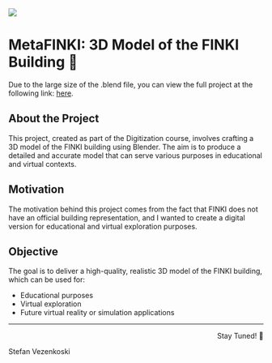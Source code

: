 <div style="text-align:left;">
  <img src="https://readme-typing-svg.herokuapp.com/?font=Righteous&size=35&color=00FF00&vCenter=true&width=500&height=70&duration=5000&lines=Welcome+to+MetaFINKI!🚀;" />
</div>

# MetaFINKI: 3D Model of the FINKI Building 🚀

Due to the large size of the .blend file, you can view the full project at the following link:  [here](https://drive.google.com/drive/folders/1an9xC-bBW2eGpACpagVCNyltI-dhCQcx).

## About the Project
This project, created as part of the Digitization course, involves crafting a 3D model of the FINKI building using Blender. The aim is to produce a detailed and accurate model that can serve various purposes in educational and virtual contexts.

## Motivation
The motivation behind this project comes from the fact that FINKI does not have an official building representation, and I wanted to create a digital version for educational and virtual exploration purposes. 

## Objective
The goal is to deliver a high-quality, realistic 3D model of the FINKI building, which can be used for:

- Educational purposes
- Virtual exploration
- Future virtual reality or simulation applications

<hr>

<div style="text-align:right;">Stay Tuned! 🚀</div>

Stefan Vezenkoski
